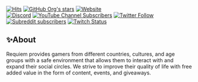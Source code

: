 [![Hits](https://hits.seeyoufarm.com/api/count/incr/badge.svg?url=https%3A%2F%2Fgithub.com%2Frequiem-community&count_bg=%2349C31B&title_bg=%23555555&icon=github.svg&icon_color=%23FFFFFF&title=requiem-community+%28views%29&edge_flat=true)](https://github.com/requiem-community)
[![GitHub Org's stars](https://img.shields.io/github/stars/requiem-community?color=%2349c31b&label=requiem-community%20%28stars%29&logo=GitHub&logoColor=white&style=flat-square)](https://github.com/requiem-community)
[![Website](https://img.shields.io/website?down_message=down&label=requiem.gg&logo=Google%20Chrome&logoColor=white&style=flat-square&up_message=up&url=https%3A%2F%2Frequiem.gg%2F)](https://requiem.gg/)  
[![Discord](https://img.shields.io/discord/342835732341194764?color=%2349c31b&label=discord.gg%2FRequiem&logo=Discord&logoColor=white&style=flat-square)](https://discord.gg/dfJYsRF9yQ)
[![YouTube Channel Subscribers](https://img.shields.io/youtube/channel/subscribers/UC3Pset2ElpSJ1CACjG-bWEA??color=%2349c31b&label=Requiem&logo=YouTube&logoColor=white&style=flat-square)](https://www.youtube.com/channel/UC3Pset2ElpSJ1CACjG-bWEA)
[![Twitter Follow](https://img.shields.io/twitter/follow/RequiemServer?color=%2349c31b&label=%40RequiemServer&logo=Twitter&logoColor=white&style=flat-square)](https://twitter.com/RequiemServer)
[![Subreddit subscribers](https://img.shields.io/reddit/subreddit-subscribers/requiem?color=%2349c31b&label=r%2FRequiem&logo=Reddit&logoColor=white&style=flat-square)](https://www.reddit.com/r/requiem)
[![Twitch Status](https://img.shields.io/twitch/status/requiem_community?label=requiem_community&logo=Twitch&logoColor=white&style=flat-square)](https://www.twitch.tv/requiem_community)

## ✨About
Requiem provides gamers from different countries, cultures, and age groups with a safe environment that allows them to interact with and expand their social circles. We strive to improve their quality of life with free added value in the form of content, events, and giveaways.

<!-- ## 🗝 Key values
**Inclusivity**  
We want our community to be a home for everyone. Everyone is welcome regardless of culture, ethnicity, nationality, health status, race, gender identity or expression, sexual orientation or religious beliefs. We accept anyone who shows respect to others in our community.

**Accessibility**  
We want everyone to be able to experience our community and everything we have to offer. No one in our community should be limited by mental or physical disabilities. We aim to provide a user-friendly platform for our members. Therefore, we will always support those that need help.

**Integrity**  
We want our members to genuinely trust in our brand. Because of that, we are honest and transparent about what we do and why we do it.

**Positivity**  
We want to create a safe and positive environment for all of our members. An environment that takes away the worry of real life situations and minimizes the toxicity one might find in the gaming scene.

**Excitement**  
We want to stand out from the crowd and get people excited about our community. We do not want to be seen as just another gaming community. Instead, we strive to be one’s favorite source of entertainment.
 -->
